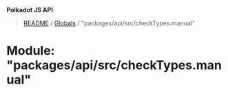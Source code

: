 **Polkadot JS API**

> [README](../README.md) / [Globals](../globals.md) / "packages/api/src/checkTypes.manual"

# Module: "packages/api/src/checkTypes.manual"
